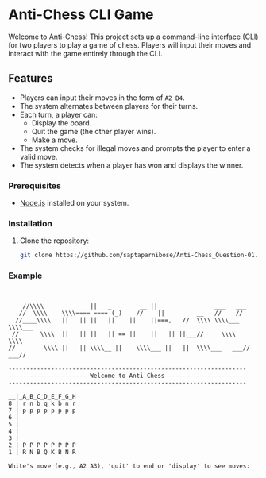 # Anti-Chess CLI Game

Welcome to Anti-Chess! This project sets up a command-line interface (CLI) for two players to play a game of chess. Players will input their moves and interact with the game entirely through the CLI.

## Features

- Players can input their moves in the form of `A2 B4`.
- The system alternates between players for their turns.
- Each turn, a player can:
  - Display the board.
  - Quit the game (the other player wins).
  - Make a move.
- The system checks for illegal moves and prompts the player to enter a valid move.
- The system detects when a player has won and displays the winner.
  
### Prerequisites

- [Node.js](https://nodejs.org/) installed on your system.

### Installation

1. Clone the repository:
   ```bash
   git clone https://github.com/saptaparnibose/Anti-Chess_Question-01.git

### Example 

```
                                      

    //\\\\             ||   _        __ ||                ___   ___
   //  \\\\    \\\\==== ==== (_)    //    ||         __   //    //
  //____\\\\   ||   || ||   ||    ||    ||===,   //  \\\\ \\\\___ \\\\___
 //      \\\\  ||   || ||   || == ||    ||   || ||___//     \\\\    \\\\
//        \\\\ ||   || \\\\__ ||    \\\\___ ||   ||  \\\\___   ___// ___//
                                       
-------------------------------------------------------------------
---------------------- Welcome to Anti-Chess ----------------------
-------------------------------------------------------------------
                                       
__|_A_B_C_D_E_F_G_H
8 | r n b q k b n r
7 | p p p p p p p p
6 |                
5 |                
4 |                
3 |                
2 | P P P P P P P P
1 | R N B Q K B N R
                                       
White's move (e.g., A2 A3), 'quit' to end or 'display' to see moves:

```

